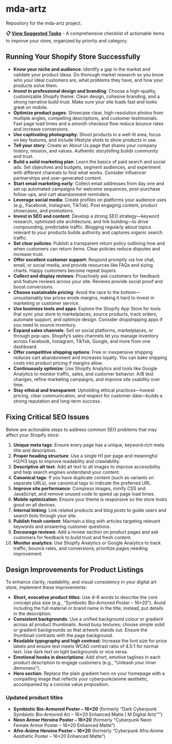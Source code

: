 # mda-artz
Repository for the mda-artz project.

**📋 [View Suggested Tasks](SUGGESTED_TASKS.md)** - A comprehensive checklist of actionable items to improve your store, organized by priority and category.

## Running Your Shopify Store Successfully

- **Know your niche and audience**: Identify a gap in the market and validate your product ideas. Do thorough market research so you know who your ideal customers are, what problems they have, and how your products solve them.
- **Invest in professional design and branding**: Choose a high-quality, customizable Shopify theme. Clean design, cohesive branding, and a strong narrative build trust. Make sure your site loads fast and looks great on mobile.
- **Optimize product pages**: Showcase clear, high-resolution photos from multiple angles, compelling descriptions, and customer testimonials. Fast page load times and a smooth checkout flow reduce bounce rates and increase conversions.
- **Use captivating photography**: Shoot products in a well-lit area, focus on key features, and include lifestyle shots to show products in use.
- **Tell your story**: Create an About Us page that shares your company history, mission, and values. Authentic storytelling builds community and trust.
- **Build a solid marketing plan**: Learn the basics of paid search and social ads. Set objectives and budgets, segment audiences, and experiment with different channels to find what works. Consider influencer partnerships and user-generated content.
- **Start email marketing early**: Collect email addresses from day one and set up automated campaigns for welcome sequences, post-purchase follow-ups, and cart abandonment reminders.
- **Leverage social media**: Create profiles on platforms your audience uses (e.g., Facebook, Instagram, TikTok). Post engaging content, product showcases, and promotions.
- **Invest in SEO and content**: Develop a strong SEO strategy—keyword research, optimized site architecture, and link building—to drive compounding, predictable traffic. Blogging regularly about topics relevant to your products builds authority and captures organic search traffic.
- **Set clear policies**: Publish a transparent return policy outlining how and when customers can return items. Clear policies reduce disputes and increase trust.
- **Offer excellent customer support**: Respond promptly via live chat, email, or social media, and provide resources like FAQs and sizing charts. Happy customers become repeat buyers.
- **Collect and display reviews**: Proactively ask customers for feedback and feature reviews across your site. Reviews provide social proof and boost conversions.
- **Choose sustainable pricing**: Avoid the race to the bottom—unsustainably low prices erode margins, making it hard to invest in marketing or customer service.
- **Use business tools and apps**: Explore the Shopify App Store for tools that sync your store to marketplaces, source products, track orders, automate support, and optimize design. Consider dropshipping apps if you need to source inventory.
- **Expand sales channels**: Sell on social platforms, marketplaces, or through pop-ups. Shopify’s sales channels let you manage inventory across Facebook, Instagram, TikTok, Google, and more from one dashboard.
- **Offer competitive shipping options**: Free or inexpensive shipping reduces cart abandonment and increases loyalty. You can bake shipping costs into product pricing if margins allow.
- **Continuously optimize**: Use Shopify Analytics and tools like Google Analytics to monitor traffic, sales, and customer behavior. A/B test changes, refine marketing campaigns, and improve site usability over time.
- **Stay ethical and transparent**: Upholding ethical practices—honest pricing, clear communication, and respect for customer data—builds a strong reputation and long-term success.

## Fixing Critical SEO Issues

Below are actionable steps to address common SEO problems that may affect your Shopify store:

1. **Unique meta tags**: Ensure every page has a unique, keyword‑rich meta title and description.
2. **Proper heading structure**: Use a single H1 per page and meaningful H2/H3 tags to improve readability and crawlability.
3. **Descriptive alt text**: Add alt text to all images to improve accessibility and help search engines understand your content.
4. **Canonical tags**: If you have duplicate content (such as variants on separate URLs), use canonical tags to indicate the preferred URL.
5. **Improve site performance**: Compress images, minify CSS and JavaScript, and remove unused code to speed up page load times.
6. **Mobile optimization**: Ensure your theme is responsive so the store looks good on all devices.
7. **Internal linking**: Link related products and blog posts to guide users and search bots through your site.
8. **Publish fresh content**: Maintain a blog with articles targeting relevant keywords and answering customer questions.
9. **Encourage reviews**: Add a review section on product pages and ask customers for feedback to build trust and fresh content.
10. **Monitor analytics**: Use Shopify Analytics or Google Analytics to track traffic, bounce rates, and conversions; prioritize pages needing improvement.

## Design Improvements for Product Listings

To enhance clarity, readability, and visual consistency in your digital art store, implement these improvements:

- **Short, evocative product titles**: Use 4–6 words to describe the core concept plus size (e.g., “Symbiotic Bio‑Armored Poster – 16×20”). Avoid including the full material or brand name in the title; instead, put details in the description.
- **Consistent backgrounds**: Use a unified background colour or gradient across all product thumbnails. Avoid busy textures; choose simple solid or gradient backgrounds so that artwork stands out. Ensure the thumbnail contrasts with the page background.
- **Readable typography and high contrast**: Increase the font size for price labels and ensure text meets WCAG contrast ratio of 4.5:1 for normal text. Use dark text on light backgrounds or vice versa.
- **Emotional hooks in descriptions**: Add short, emotive taglines in each product description to engage customers (e.g., “Unleash your inner demoness”).
- **Hero section**: Replace the plain gradient hero on your homepage with a compelling image that reflects your cyberpunk/anime aesthetic, accompanied by a concise value proposition.

### Updated product titles

- **Symbiotic Bio‑Armored Poster – 16×20** (formerly “Dark Cyberpunk Symbiotic Bio‑Armored Art – 16×20 Enhanced Matte | M Digital Artz™”)
- **Neon Armor Heroine Poster – 16×20** (formerly “Cyberpunk Neon Female Armor Poster – 16×20 Enhanced Matte”)
- **Afro‑Anime Heroine Poster – 16×20** (formerly “Cyberpunk Afro‑Anime Aesthetic Poster – 16×20 Enhanced Matte”)
